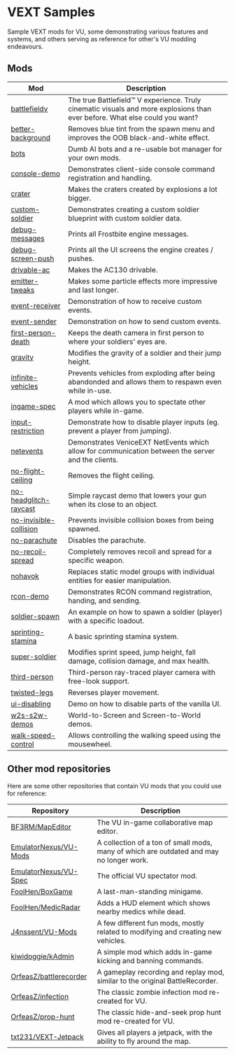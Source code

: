 # VEXT Samples

Sample VEXT mods for VU, some demonstrating various features and systems, and others serving as reference for other's VU modding endeavours.

## Mods

| Mod | Description |
| --- | ----------- |
| [battlefieldv](battlefieldv) | The true Battlefield™ V experience. Truly cinematic visuals and more explosions than ever before. What else could you want? |
| [better-background](better-background) | Removes blue tint from the spawn menu and improves the OOB black-and-white effect. |
| [bots](bots) | Dumb AI bots and a re-usable bot manager for your own mods. |
| [console-demo](console-demo) | Demonstrates client-side console command registration and handling. |
| [crater](crater) | Makes the craters created by explosions a lot bigger. |
| [custom-soldier](custom-soldier) | Demonstrates creating a custom soldier blueprint with custom soldier data. |
| [debug-messages](debug-messages) | Prints all Frostbite engine messages. |
| [debug-screen-push](debug-screen-push) | Prints all the UI screens the engine creates / pushes. |
| [drivable-ac](drivable-ac) | Makes the AC130 drivable. |
| [emitter-tweaks](emitter-tweaks) | Makes some particle effects more impressive and last longer. |
| [event-receiver](event-receiver) | Demonstration of how to receive custom events. |
| [event-sender](event-sender) | Demonstration on how to send custom events. |
| [first-person-death](first-person-death) | Keeps the death camera in first person to where your soldiers' eyes are. |
| [gravity](gravity) | Modifies the gravity of a soldier and their jump height. |
| [infinite-vehicles](infinite-vehicles) | Prevents vehicles from exploding after being abandonded and allows them to respawn even while in-use. |
| [ingame-spec](ingame-spec) | A mod which allows you to spectate other players while in-game. |
| [input-restriction](input-restriction) | Demonstrate how to disable player inputs (eg. prevent a player from jumping). |
| [netevents](netevents) | Demonstrates VeniceEXT NetEvents which allow for communication between the server and the clients. |
| [no-flight-ceiling](no-flight-ceiling) | Removes the flight ceiling. |
| [no-headglitch-raycast](no-headglitch-raycast) | Simple raycast demo that lowers your gun when its close to an object. |
| [no-invisible-collision](no-invisible-collision) | Prevents invisible collision boxes from being spawned. |
| [no-parachute](no-parachute) | Disables the parachute. |
| [no-recoil-spread](no-recoil-spread) | Completely removes recoil and spread for a specific weapon. |
| [nohavok](nohavok) | Replaces static model groups with individual entities for easier manipulation. |
| [rcon-demo](rcon-demo) | Demonstrates RCON command registration, handing, and sending. |
| [soldier-spawn](soldier-spawn) | An example on how to spawn a soldier (player) with a specific loadout. |
| [sprinting-stamina](sprinting-stamina) | A basic sprinting stamina system. |
| [super-soldier](super-soldier) | Modifies sprint speed, jump height, fall damage, collision damage, and max health. |
| [third-person](third-person) | Third-person ray-traced player camera with free-look support. |
| [twisted-legs](twisted-legs) | Reverses player movement. |
| [ui-disabling](ui-disabling) | Demo on how to disable parts of the vanilla UI. |
| [w2s-s2w-demos](w2s-s2w-demos) | World-to-Screen and Screen-to-World demos. |
| [walk-speed-control](walk-speed-control) | Allows controlling the walking speed using the mousewheel. |

## Other mod repositories

Here are some other repositories that contain VU mods that you could use for reference:

| Repository | Description |
| ---------- | ----------- |
| [BF3RM/MapEditor](https://github.com/BF3RM/MapEditor) | The VU in-game collaborative map editor. |
| [EmulatorNexus/VU-Mods](https://github.com/EmulatorNexus/VU-Mods) | A collection of a ton of small mods, many of which are outdated and may no longer work. |
| [EmulatorNexus/VU-Spec](https://github.com/EmulatorNexus/VU-Spec) | The official VU spectator mod. |
| [FoolHen/BoxGame](https://github.com/FoolHen/BoxGame) | A last-man-standing minigame. |
| [FoolHen/MedicRadar](https://github.com/FoolHen/MedicRadar) | Adds a HUD element which shows nearby medics while dead. |
| [J4nssent/VU-Mods](https://github.com/J4nssent/VU-Mods) | A few different fun mods, mostly related to modifying and creating new vehicles. |
| [kiwidoggie/kAdmin](https://github.com/kiwidoggie/kAdmin) | A simple mod which adds in-game kicking and banning commands. |
| [OrfeasZ/battlerecorder](https://github.com/OrfeasZ/battlerecorder) | A gameplay recording and replay mod, similar to the original BattleRecorder. |
| [OrfeasZ/infection](https://github.com/OrfeasZ/infection) | The classic zombie infection mod re-created for VU. |
| [OrfeasZ/prop-hunt](https://github.com/OrfeasZ/prop-hunt) | The classic hide-and-seek prop hunt mod re-created for VU. |
| [txt231/VEXT-Jetpack](https://github.com/txt231/VEXT-Jetpack) | Gives all players a jetpack, with the ability to fly around the map. |
